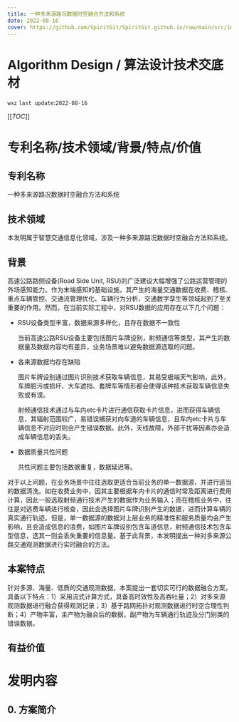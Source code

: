```yaml
---
title: 一种多来源路况数据时空融合方法和系统
date: 2022-08-16
cover: https://github.com/SpiritGit/SpiritGit.github.io/raw/main/src/images/covers/road_condition.webp
---
```


# Algorithm Design / 算法设计技术交底材

`wxz` 
`last update`:`2022-08-16`  

[[_TOC_]]

# 专利名称/技术领域/背景/特点/价值

## 专利名称

一种多来源路况数据时空融合方法和系统

## 技术领域

本发明属于智慧交通信息化领域，涉及一种多来源路况数据时空融合方法和系统。

## 背景

高速公路路侧设备(Road Side Unit, RSU)的广泛建设大幅增强了公路运营管理的外场感知能力。作为末端感知的基础设施，其产生的海量交通数据在收费、稽核、重点车辆管控、交通流管理优化、车辆行为分析、交通数字孪生等领域起到了至关重要的作用。然而，在当前实际工程中，对RSU数据的应用存在以下几个问题：

- RSU设备类型丰富，数据来源多样化，且存在数据不一致性

  当前高速公路RSU设备主要包括图片车牌设别，射频通信等类型，其产生的数据量及数据内容均有差异，业务场景难以避免数据源选取的问题。

- 各来源数据均存在缺陷

  图片车牌设别通过图片识别技术获取车辆信息，其易受极端天气影响，此外，车牌脏污或损坏、大车遮挡、套牌车等情形都会使得该种技术获取车辆信息失败或有误。

  射频通信技术通过与车内etc卡片进行通信获取卡片信息，进而获得车辆信息，其辐射范围较广，易错误捕获对向车道的车辆信息，且车内etc卡片与车辆信息不对应时则会产生错误数据。此外，天线故障，外部干扰等因素亦会造成车辆信息的丢失。

- 数据质量共性问题

  共性问题主要包括数据重复，数据延迟等。

对于以上问题，在业务场景中往往选取更适合当前业务的单一数据源，并进行适当的数据清洗。如在收费业务中，因其主要根据车内卡片的通信时常及距离进行费用计算，因此一般选取射频通行技术产生的数据作为业务输入；而在稽核业务中，往往是对逃费车辆进行核查，因此会选择图片车牌识别产生的数据，进而计算车辆的真实通行轨迹。但是，单一数据源的数据对上层业务的精准性和服务质量均会产生影响，且会造成信息的浪费，如图片车牌设别包含车道信息，射频通信技术包含车型信息，选其一则会丢失重要的信息量。基于此背景，本发明提出一种对多来源公路交通观测数据进行实时融合的方法。

## 本案特点

针对多源、海量、低质的交通观测数据，本案提出一套切实可行的数据融合方案，具备以下特点：1）采用流式计算方式，具备高时效性及高吞吐量；2）对多来源观测数据进行融合获得观测记录；3）基于路网拓扑对观测数据进行时空合理性判断；4）产物丰富，主产物为融合后的数据，副产物为车辆通行轨迹及分门别类的错误数据。

## 有益价值



# 发明内容



## 0. 方案简介
